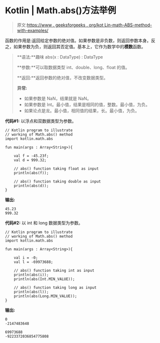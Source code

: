 # Kotlin | Math.abs()方法举例

> 原文:[https://www . geeksforgeeks . org/kot Lin-math-ABS-method-with-examples/](https://www.geeksforgeeks.org/kotlin-math-abs-method-with-examples/)

函数的作用是:返回给定参数的绝对值。如果参数是非负数，则返回参数本身。反之，如果参数为负，则返回其否定值。基本上，它作为数学中的**模数**函数。

> **语法:**趣味 abs(x : DataType) : DataType
> 
> **参数:**可以取数据类型 int、double、long、float 的值。
> 
> **返回:**返回参数的绝对值，不改变数据类型。
> 
> **异常:**
> 
> *   如果参数是 NaN，结果就是 NaN。
> *   如果参数是 Int。最小值，结果是相同的值，整数。最小值，为负。
> *   如果论点是龙。最小值，相同值的结果，长。最小值，为负。

**代码#1:** 以浮点和双数据类型为参数。

```
// Kotlin program to illustrate
// working of Math.abs() method 
import kotlin.math.abs

fun main(args : Array<String>){

    val f = -45.23f;
    val d = 999.32;

    // abs() function taking float as input
    println(abs(f));

    // abs() function taking double as input
    println(abs(d));
}
```

**输出:**

```
45.23
999.32

```

**代码#2:** 以 int 和 long 数据类型为参数。

```
// Kotlin program to illustrate
// working of Math.abs() method 
import kotlin.math.abs

fun main(args : Array<String>){

    val i = -0;
    val l = -69973688;

    // abs() function taking int as input
    println(abs(i));
    println(abs(Int.MIN_VALUE));

    // abs() function taking long as input
    println(abs(l));
    println(abs(Long.MIN_VALUE));
}
```

**输出:**

```
0
-2147483648

69973688
-9223372036854775808

```